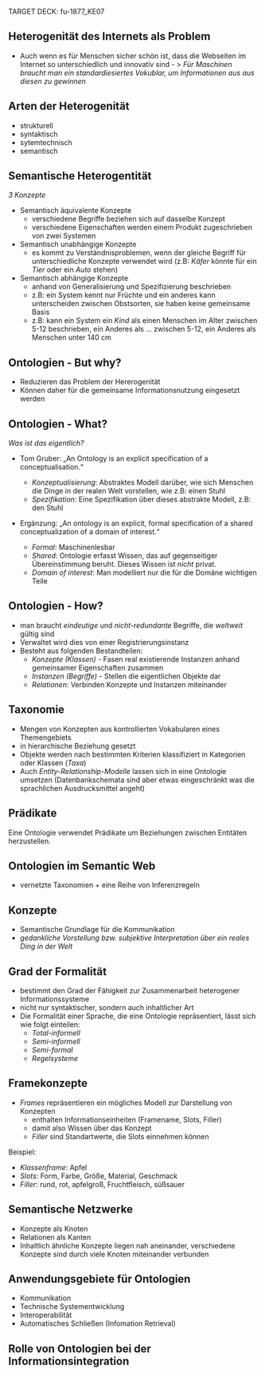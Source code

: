 TARGET DECK: fu-1877_KE07

## Heterogenität des Internets als Problem
- Auch wenn es für Menschen sicher schön ist, dass die Webseiten im Internet so unterschiedlich und innovativ sind - \> *Für Maschinen braucht man ein standardiesiertes Vokublar, um Informationen aus aus diesen zu gewinnen*

## Arten der Heterogenität
- strukturell
- syntaktisch
- sytemtechnisch
- semantisch

## Semantische Heterogentität
*3 Konzepte*
- Semantisch äquivalente Konzepte
	- verschiedene Begriffe beziehen sich auf dasselbe Konzept
	- verschiedene Eigenschaften werden einem Produkt zugeschrieben von zwei Systemen
- Semantisch unabhängige Konzepte
	- es kommt zu Verständnisproblemen, wenn der gleiche Begriff für unterschiedliche Konzepte verwendet wird (z.B: *Käfer* könnte für ein *Tier* oder ein *Auto* stehen)
- Semantisch abhängige Konzepte
	- anhand von Generalisierung und Spezifizierung beschrieben
	- z.B: ein System kennt nur Früchte und ein anderes kann unterscheiden zwischen Obstsorten, sie haben keine gemeinsame Basis
	- z.B: kann ein System ein *Kind* als einen Menschen im Alter zwischen 5-12 beschrieben, ein Anderes als ... zwischen 5-12, ein Anderes als Menschen unter 140 cm

## Ontologien - But why?
- Reduzieren das Problem der Hererogenität
- Können daher für die gemeinsame Informationsnutzung eingesetzt werden

## Ontologien - What?
*Was ist das eigentlich?*
- Tom Gruber: „An Ontology is an explicit specification of a conceptualisation.“
	- *Konzeptualisierung*: Abstraktes Modell darüber, wie sich Menschen die Dinge in der realen Welt vorstellen, wie z.B: einen Stuhl
	- *Spezifikation*: Eine Spezifikation über dieses abstrakte Modell, z.B: den Stuhl

- Ergänzung: „An ontology is an explicit, formal specification of a shared conceptualization of a domain of interest.“
	- *Formal*: Maschinenlesbar
	- *Shared*: Ontologie erfasst Wissen, das auf gegenseitiger Übereinstimmung beruht. Dieses Wissen ist *nicht* privat.
	- *Domain of interest*: Man modelliert nur die für die Domäne wichtigen Teile

## Ontologien - How?
- man braucht *eindeutige* und *nicht-redundante* Begriffe, die *weltweit* gültig sind
- Verwaltet wird dies von einer Registrierungsinstanz
- Besteht aus folgenden Bestandteilen:
	- *Konzepte (Klassen)* - Fasen real existierende Instanzen anhand gemeinsamer Eigenschaften zusammen
	- *Instanzen (Begriffe)* - Stellen die eigentlichen Objekte dar
	- *Relationen*: Verbinden Konzepte und Instanzen miteinander

## Taxonomie
- Mengen von Konzepten aus kontrollierten Vokabularen eines Themengebiets
- in hierarchische Beziehung gesetzt
- Objekte werden nach bestimmten Kriterien klassifiziert in Kategorien oder Klassen (*Taxa*)
- Auch *Entity-Relationship-Modelle* lassen sich in eine Ontologie umsetzen (Datenbankschemata sind aber etwas eingeschränkt was die sprachlichen Ausdrucksmittel angeht)

## Prädikate
Eine Ontologie verwendet Prädikate um Beziehungen zwischen Entitäten herzustellen.

## Ontologien im Semantic Web
- vernetzte Taxonomien + eine Reihe von Inferenzregeln

## Konzepte
- Semantische Grundlage für die Kommunikation
- *gedankliche Vorstellung bzw. subjektive Interpretation über ein reales Ding in der Welt*

## Grad der Formalität
- bestimmt den Grad der Fähigkeit zur Zusammenarbeit heterogener Informationssysteme
- nicht nur syntaktischer, sondern auch inhaltlicher Art
- Die Formalität einer Sprache, die eine Ontologie repräsentiert, lässt sich wie folgt einteilen:
	- *Total-informell*
	- *Semi-informell*
	- *Semi-formal*
	- *Regelsysteme*

## Framekonzepte
- *Frames* repräsentieren ein mögliches Modell zur Darstellung von Konzepten
	- enthalten Informationseinheiten (Framename, Slots, Filler)
	- damit also Wissen über das Konzept
	- *Filler* sind Standartwerte, die Slots einnehmen können

Beispiel:
- *Klassenframe*: Apfel
- *Slots*: Form, Farbe, Größe, Material, Geschmack
- *Filler*: rund, rot, apfelgroß, Fruchtfleisch, süßsauer

## Semantische Netzwerke
- Konzepte als Knoten
- Relationen als Kanten
- Inhaltlich ähnliche Konzepte liegen nah aneinander, verschiedene Konzepte sind durch viele Knoten miteinander verbunden

## Anwendungsgebiete für Ontologien
- Kommunikation
- Technische Systementwicklung
- Interoperabilität
- Automatisches Schließen (Infomation Retrieval)

## Rolle von Ontologien bei der Informationsintegration
